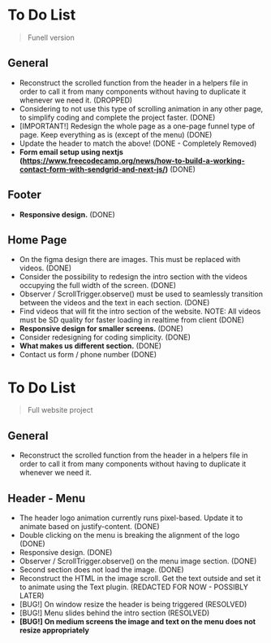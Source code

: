 # To Do List
> Funell version

## General
- Reconstruct the scrolled function from the header in a helpers file in order to call it from many components without having to duplicate it whenever we need it. (DROPPED)
- Considering to not use this type of scrolling animation in any other page, to simplify coding and complete the project faster. (DONE)
- [IMPORTANT!] Redesign the whole page as a one-page funnel type of page. Keep everything as is (except of the menu) (DONE)
- Update the header to match the above! (DONE - Completely Removed)
- **Form email setup using nextjs (https://www.freecodecamp.org/news/how-to-build-a-working-contact-form-with-sendgrid-and-next-js/)** (DONE)

## Footer
- **Responsive design.** (DONE)

## Home Page
- On the figma design there are images. This must be replaced with videos. (DONE)
- Consider the possibility to redesign the intro section with the videos occupying the full width of the screen. (DONE)
- Observer / ScrollTrigger.observe() must be used to seamlessly transition between the videos and the text in each section. (DONE)
- Find videos that will fit the intro section of the website. NOTE: All videos must be SD quality for faster loading in realtime from client (DONE) 
- **Responsive design for smaller screens.** (DONE)
- Consider redesigning for coding simplicity. (DONE)
- **What makes us different section.** (DONE)
- Contact us form / phone number (DONE)

# To Do List
> Full website project

## General
- Reconstruct the scrolled function from the header in a helpers file in order to call it from many components without having to duplicate it whenever we need it. 

## Header - Menu
- The header logo animation currently runs pixel-based. Update it to animate based on justify-content. (DONE)
- Double clicking on the menu is breaking the alignment of the logo (DONE)
- Responsive design. (DONE)
- Observer / ScrollTrigger.observe() on the menu image section. (DONE)
- Second section does not load the image. (DONE)
- Reconstruct the HTML in the image scroll. Get the text outside and set it to animate using the Text plugin. (REDACTED FOR NOW - POSSIBLY LATER)
- [BUG!] On window resize the header is being triggered (RESOLVED)
- [BUG!] Menu slides behind the intro section (RESOLVED)
- **[BUG!] On medium screens the image and text on the menu does not resize appropriately**
